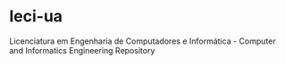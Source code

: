 # leci-ua
Licenciatura em Engenharia de Computadores e Informática - Computer and Informatics Engineering Repository
